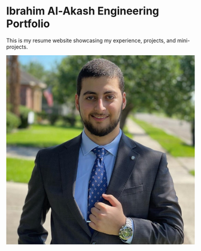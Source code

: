 # Ibrahim Al-Akash Engineering Portfolio


This is my resume website showcasing my experience, projects, and mini-projects.

![image](images/profile.jpeg)